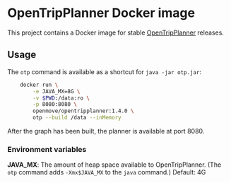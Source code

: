 OpenTripPlanner Docker image
============================

This project contains a Docker image for stable
[OpenTripPlanner](http://opentripplanner.org) releases.

## Usage


The `otp` command is available as a shortcut for `java -jar otp.jar`:

```bash
    docker run \
        -e JAVA_MX=8G \
        -v $PWD:/data:ro \
        -p 8080:8080 \
        openmove/opentripplanner:1.4.0 \
        otp --build /data --inMemory
```

After the graph has been built, the planner is available at port 8080.

### Environment variables

**JAVA_MX**: The amount of heap space available to OpenTripPlanner. (The `otp`
             command adds `-Xmx$JAVA_MX` to the `java` command.) Default: 4G
